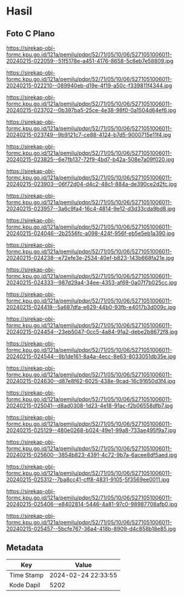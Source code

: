 # Hasil

## Foto C Plano

https://sirekap-obj-formc.kpu.go.id/121a/pemilu/pdpr/52/71/05/10/06/5271051006011-20240215-022059--51f5178e-a451-4176-8658-5c6eb7e58809.jpg

https://sirekap-obj-formc.kpu.go.id/121a/pemilu/pdpr/52/71/05/10/06/5271051006011-20240215-022210--089940eb-d19e-4f19-a50c-f339811f4344.jpg

https://sirekap-obj-formc.kpu.go.id/121a/pemilu/pdpr/52/71/05/10/06/5271051006011-20240215-023702--0b397ba5-25ce-4e38-98f0-0a1504d64ef6.jpg

https://sirekap-obj-formc.kpu.go.id/121a/pemilu/pdpr/52/71/05/10/06/5271051006011-20240215-023749--9b9121c7-ce88-4124-b7d5-9000715e11f4.jpg

https://sirekap-obj-formc.kpu.go.id/121a/pemilu/pdpr/52/71/05/10/06/5271051006011-20240215-023825--6e7fb137-72f9-4bd7-b42a-508e7a09f020.jpg

https://sirekap-obj-formc.kpu.go.id/121a/pemilu/pdpr/52/71/05/10/06/5271051006011-20240215-023903--06f72d04-d4c2-48c1-884a-de390ce2d2fc.jpg

https://sirekap-obj-formc.kpu.go.id/121a/pemilu/pdpr/52/71/05/10/06/5271051006011-20240215-023957--3a6c9fa4-16c4-4814-9e12-d3d33cda9bd8.jpg

https://sirekap-obj-formc.kpu.go.id/121a/pemilu/pdpr/52/71/05/10/06/5271051006011-20240215-024046--2b2556fc-a098-424f-956f-eb5e5eb1a390.jpg

https://sirekap-obj-formc.kpu.go.id/121a/pemilu/pdpr/52/71/05/10/06/5271051006011-20240215-024238--e72efe3e-2534-40ef-b823-143b668fa21e.jpg

https://sirekap-obj-formc.kpu.go.id/121a/pemilu/pdpr/52/71/05/10/06/5271051006011-20240215-024333--987d29a4-34ee-4353-af69-0a07f7b025cc.jpg

https://sirekap-obj-formc.kpu.go.id/121a/pemilu/pdpr/52/71/05/10/06/5271051006011-20240215-024418--5a687dfa-e629-44b0-93fb-e4017b3d009c.jpg

https://sirekap-obj-formc.kpu.go.id/121a/pemilu/pdpr/52/71/05/10/06/5271051006011-20240215-024454--23eb5047-0cc5-4a84-91a2-debe2b8672f8.jpg

https://sirekap-obj-formc.kpu.go.id/121a/pemilu/pdpr/52/71/05/10/06/5271051006011-20240215-024544--9b1de161-8a4a-4ecc-8e63-8033051db35e.jpg

https://sirekap-obj-formc.kpu.go.id/121a/pemilu/pdpr/52/71/05/10/06/5271051006011-20240215-024630--d87e8f62-6025-438e-9cad-16c91650d3f4.jpg

https://sirekap-obj-formc.kpu.go.id/121a/pemilu/pdpr/52/71/05/10/06/5271051006011-20240215-025041--d8ad0308-1d23-4e18-91ac-f2b06558dfb7.jpg

https://sirekap-obj-formc.kpu.go.id/121a/pemilu/pdpr/52/71/05/10/06/5271051006011-20240215-025129--480e0268-b024-49e1-99a8-733ae495f9a7.jpg

https://sirekap-obj-formc.kpu.go.id/121a/pemilu/pdpr/52/71/05/10/06/5271051006011-20240215-025600--3854b823-4391-4c72-9b7a-6acee8df5aed.jpg

https://sirekap-obj-formc.kpu.go.id/121a/pemilu/pdpr/52/71/05/10/06/5271051006011-20240215-025312--7ba8cc41-cff8-4831-9105-5f3569ee0011.jpg

https://sirekap-obj-formc.kpu.go.id/121a/pemilu/pdpr/52/71/05/10/06/5271051006011-20240215-025406--e8402814-5446-4a81-97c0-98987708afb0.jpg

https://sirekap-obj-formc.kpu.go.id/121a/pemilu/pdpr/52/71/05/10/06/5271051006011-20240215-025457--5bcfe767-36a4-418b-8909-d4c858b18e85.jpg


## Metadata

| Key        | Value               |
| ---------- | ------------------- |
| Time Stamp | 2024-02-24 22:33:55 |
| Kode Dapil | 5202                |



